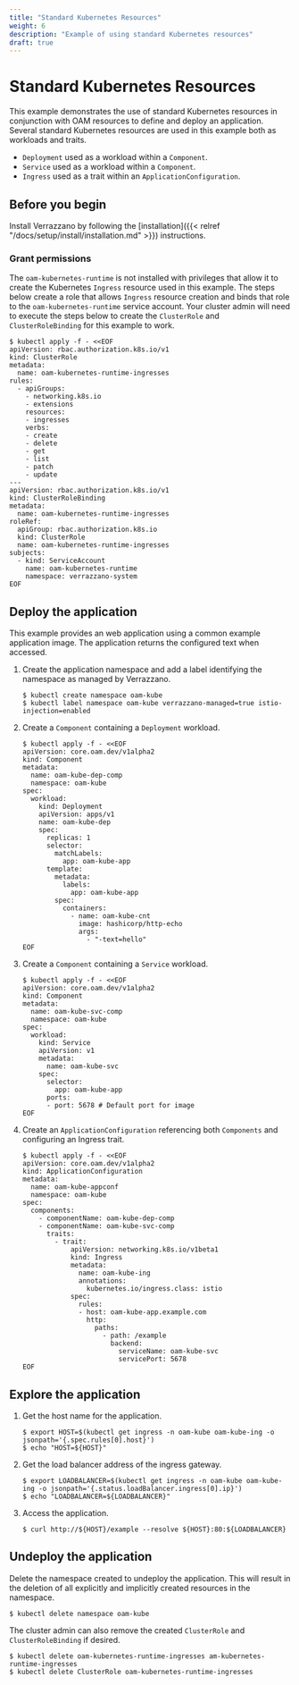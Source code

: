 ```yaml
---
title: "Standard Kubernetes Resources"
weight: 6
description: "Example of using standard Kubernetes resources"
draft: true
---
```

# Standard Kubernetes Resources

This example demonstrates the use of standard Kubernetes resources in conjunction with OAM resources to define and deploy an application.
Several standard Kubernetes resources are used in this example both as workloads and traits.  
- `Deployment` used as a workload within a `Component`.
- `Service` used as a workload within a `Component`.
- `Ingress` used as a trait within an `ApplicationConfiguration`.

## Before you begin
Install Verrazzano by following the [installation]({{< relref "/docs/setup/install/installation.md" >}}) instructions.

### Grant permissions 
The `oam-kubernetes-runtime` is not installed with privileges that allow it to create the Kubernetes `Ingress` resource used in this example.
The steps below create a role that allows `Ingress` resource creation and binds that role to the `oam-kubernetes-runtime` service account.
Your cluster admin will need to execute the steps below to create the `ClusterRole` and `ClusterRoleBinding` for this example to work.
```shell
$ kubectl apply -f - <<EOF
apiVersion: rbac.authorization.k8s.io/v1
kind: ClusterRole
metadata:
  name: oam-kubernetes-runtime-ingresses
rules:
  - apiGroups:
    - networking.k8s.io
    - extensions
    resources:
    - ingresses
    verbs:
    - create
    - delete
    - get
    - list
    - patch
    - update
---
apiVersion: rbac.authorization.k8s.io/v1
kind: ClusterRoleBinding
metadata:
  name: oam-kubernetes-runtime-ingresses
roleRef:
  apiGroup: rbac.authorization.k8s.io
  kind: ClusterRole
  name: oam-kubernetes-runtime-ingresses
subjects:
  - kind: ServiceAccount
    name: oam-kubernetes-runtime
    namespace: verrazzano-system
EOF
```

## Deploy the application
This example provides an web application using a common example application image.
The application returns the configured text when accessed.

1. Create the application namespace and add a label identifying the namespace as managed by Verrazzano.
    ```shell
    $ kubectl create namespace oam-kube
    $ kubectl label namespace oam-kube verrazzano-managed=true istio-injection=enabled
    ```

1. Create a `Component` containing a `Deployment` workload.
    ```shell
    $ kubectl apply -f - <<EOF
    apiVersion: core.oam.dev/v1alpha2
    kind: Component
    metadata:
      name: oam-kube-dep-comp
      namespace: oam-kube
    spec:
      workload:
        kind: Deployment
        apiVersion: apps/v1
        name: oam-kube-dep
        spec:
          replicas: 1
          selector:
            matchLabels:
              app: oam-kube-app
          template:
            metadata:
              labels:
                app: oam-kube-app
            spec:
              containers:
                - name: oam-kube-cnt
                  image: hashicorp/http-echo
                  args:
                    - "-text=hello"
    EOF
    ```

1. Create a `Component` containing a `Service` workload.
    ```shell
    $ kubectl apply -f - <<EOF
    apiVersion: core.oam.dev/v1alpha2
    kind: Component
    metadata:
      name: oam-kube-svc-comp
      namespace: oam-kube
    spec:
      workload:
        kind: Service
        apiVersion: v1
        metadata:
          name: oam-kube-svc
        spec:
          selector:
            app: oam-kube-app
          ports:
          - port: 5678 # Default port for image
    EOF
    ```
   
1. Create an `ApplicationConfiguration` referencing both `Components` and configuring an Ingress trait.
    ```shell
    $ kubectl apply -f - <<EOF
    apiVersion: core.oam.dev/v1alpha2
    kind: ApplicationConfiguration
    metadata:
      name: oam-kube-appconf
      namespace: oam-kube
    spec:
      components:
        - componentName: oam-kube-dep-comp
        - componentName: oam-kube-svc-comp
          traits:
            - trait:
                apiVersion: networking.k8s.io/v1beta1
                kind: Ingress
                metadata:
                  name: oam-kube-ing
                  annotations:
                    kubernetes.io/ingress.class: istio
                spec:
                  rules:
                  - host: oam-kube-app.example.com
                    http:
                      paths:
                        - path: /example
                          backend:
                            serviceName: oam-kube-svc
                            servicePort: 5678
    EOF
    ```

## Explore the application
1. Get the host name for the application.
   ```shell
   $ export HOST=$(kubectl get ingress -n oam-kube oam-kube-ing -o jsonpath='{.spec.rules[0].host}')
   $ echo "HOST=${HOST}"
   ```
1. Get the load balancer address of the ingress gateway.
   ```shell
   $ export LOADBALANCER=$(kubectl get ingress -n oam-kube oam-kube-ing -o jsonpath='{.status.loadBalancer.ingress[0].ip}')
   $ echo "LOADBALANCER=${LOADBALANCER}"
   ```
1. Access the application.
   ```shell
   $ curl http://${HOST}/example --resolve ${HOST}:80:${LOADBALANCER}
    ```

## Undeploy the application
Delete the namespace created to undeploy the application.
This will result in the deletion of all explicitly and implicitly created resources in the namespace.
```shell
$ kubectl delete namespace oam-kube
```

The cluster admin can also remove the created `ClusterRole` and `ClusterRoleBinding` if desired.
```shell
$ kubectl delete oam-kubernetes-runtime-ingresses am-kubernetes-runtime-ingresses 
$ kubectl delete ClusterRole oam-kubernetes-runtime-ingresses
```

